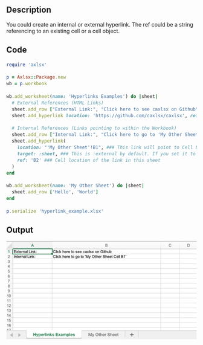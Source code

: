## Description

You could create an internal or external hyperlink. The ref could be a string referencing to an existing cell or a cell object.

## Code

```ruby
require 'axlsx'

p = Axlsx::Package.new
wb = p.workbook

wb.add_worksheet(name: 'Hyperlinks Examples') do |sheet|
  # External References (HTML Links)
  sheet.add_row ["External Link:", "Click here to see caxlsx on Github"]
  sheet.add_hyperlink location: 'https://github.com/caxlsx/caxlsx', ref: "B1"
  
  # Internal References (Links pointing to within the Workbook)
  sheet.add_row ["Internal Link:", "Click here to go to 'My Other Sheet Cell B1'"]
  sheet.add_hyperlink(
    location: "'My Other Sheet'!B1", ### This link will point to Cell B1 of the Worksheet named "My Other Sheet".
    target: :sheet, ### This is :external by default. If you set it to anything else, the location is interpreted to be the current workbook.
    ref: 'B2' ### Cell location of the link in this sheet
  )
end

wb.add_worksheet(name: 'My Other Sheet') do |sheet|
  sheet.add_row ['Hello', 'World']
end

p.serialize 'hyperlink_example.xlsx'
```

## Output

![Output](images/hyperlink_example.png "Output")
